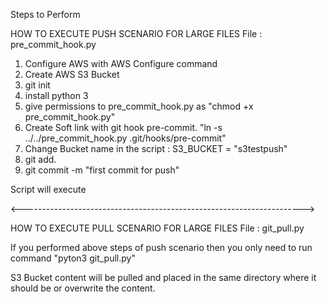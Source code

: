 Steps to Perform




HOW TO EXECUTE PUSH SCENARIO FOR LARGE FILES
File : pre_commit_hook.py

1. Configure AWS with AWS Configure command
2. Create AWS S3 Bucket
3. git init
4. install python 3
5. give permissions to pre_commit_hook.py as "chmod +x pre_commit_hook.py"
6. Create Soft link with git hook pre-commit. "ln -s ../../pre_commit_hook.py .git/hooks/pre-commit"
7. Change Bucket name in the script :  S3_BUCKET = "s3testpush"
8. git add.
9. git commit -m "first commit for push"

 Script will execute

<---------------------------------------------------------------------->


HOW TO EXECUTE PULL SCENARIO FOR LARGE FILES
File : git_pull.py

If you performed above steps of push scenario
then you only need to run command "pyton3 git_pull.py"

S3 Bucket content will be pulled and placed in the same directory where it should be or overwrite the content. 
 
